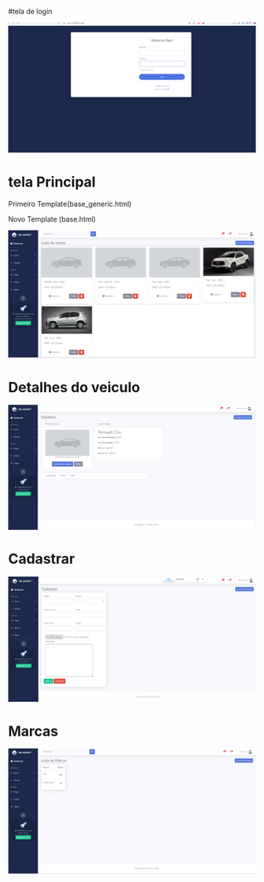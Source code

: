 #tela de login

![alt text](/read_img/login.png)

# tela Principal

Primeiro Template(base_generic.html)

Novo Template (base.html)

![alt text](/read_img/list_new.png)

# Detalhes do veiculo

![alt text](/read_img/detalhes.png)

# Cadastrar

![alt text](/read_img/cadastrar.png)

# Marcas
![alt text](/read_img/list_marcas.png)
